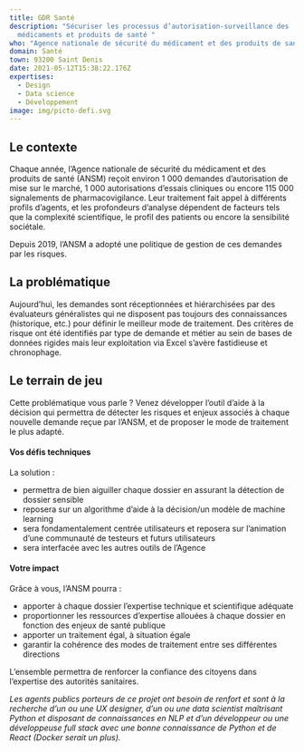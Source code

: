 ```yaml
---
title: GDR Santé
description: "Sécuriser les processus d’autorisation-surveillance des
  médicaments et produits de santé "
who: "Agence nationale de sécurité du médicament et des produits de santé (ANSM) "
domain: Santé
town: 93200 Saint Denis
date: 2021-05-12T15:38:22.176Z
expertises:
  - Design
  - Data science
  - Développement
image: img/picto-defi.svg
---
```

## Le contexte

Chaque année, l’Agence nationale de sécurité du médicament et des produits de santé (ANSM) reçoit environ 1 000 demandes d’autorisation de mise sur le marché, 1 000 autorisations d’essais cliniques ou encore 115 000 signalements de pharmacovigilance. Leur traitement fait appel à différents profils d’agents, et les profondeurs d’analyse dépendent de facteurs tels que la complexité scientifique, le profil des patients ou encore la sensibilité sociétale. 

Depuis 2019, l’ANSM a adopté une politique de gestion de ces demandes par les risques. 

## La problématique

Aujourd’hui, les demandes sont réceptionnées et hiérarchisées par des évaluateurs généralistes qui ne disposent pas toujours des connaissances (historique, etc.) pour définir le meilleur mode de traitement. Des critères de risque ont été identifiés par type de demande et métier au sein de bases de données rigides mais leur exploitation via Excel s’avère fastidieuse et chronophage. 

## Le terrain de jeu 

Cette problématique vous parle ? Venez développer l’outil d’aide à la décision qui permettra de détecter les risques et enjeux associés à chaque nouvelle demande reçue par l’ANSM, et de proposer le mode de traitement le plus adapté. 

#### Vos défis techniques 

La solution : 
* permettra de bien aiguiller chaque dossier en assurant la détection de dossier sensible
* reposera sur un algorithme d’aide à la décision/un modèle de machine learning
* sera fondamentalement centrée utilisateurs et reposera sur l’animation d’une communauté de testeurs et futurs utilisateurs
* sera interfacée avec les autres outils de l’Agence  

#### Votre impact 

Grâce à vous, l’ANSM pourra : 
* apporter à chaque dossier l’expertise technique et scientifique adéquate
* proportionner les ressources d’expertise allouées à chaque dossier en fonction des enjeux de santé publique
* apporter un traitement égal, à situation égale
* garantir la cohérence des modes de traitement entre ses différentes directions

L’ensemble permettra de renforcer la confiance des citoyens dans l’expertise des autorités sanitaires. 

_Les agents publics porteurs de ce projet ont besoin de renfort et sont à la recherche d’un ou une UX designer, d’un ou une data scientist maîtrisant Python et disposant de connaissances en NLP et d’un développeur ou une développeuse full stack avec une bonne connaissance de Python et de React (Docker serait un plus)._

